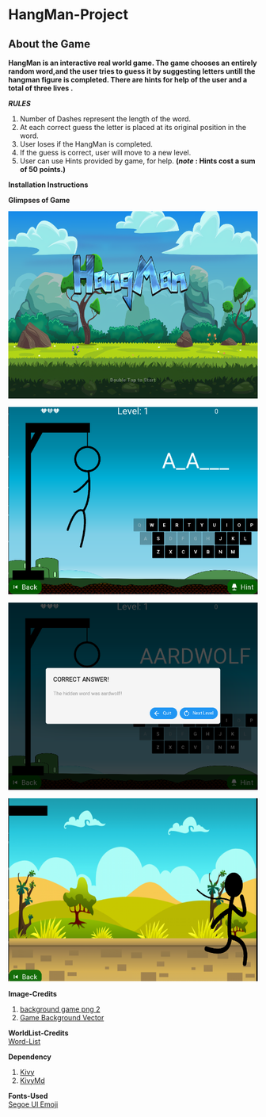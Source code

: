 # HangMan-Project

## About the Game ##

**HangMan is an interactive real world game. The game chooses an entirely random word,and the user tries to guess it by suggesting letters untill the hangman figure is completed. There are hints for help of the user and a total of three lives .**

___RULES___

1. Number of Dashes represent the length of the word.
2. At each correct guess the letter is placed at its original position in the word.
3. User loses if the HangMan is completed.
4. If the guess is correct, user will move to a new level.
5. User can use Hints provided by game, for help. 
__(_note_ : Hints cost a sum of 50 points.)__

__Installation Instructions__



__Glimpses of Game__

<p align="center">
  <img src="https://github.com/JOSBEAK/HangMan-Project/blob/main/Game-SS/1.png"/>
</p>

<p align="center">
  <img src="https://github.com/JOSBEAK/HangMan-Project/blob/main/Game-SS/2.png"/>
</p>

<p align="center">
  <img src="https://github.com/JOSBEAK/HangMan-Project/blob/main/Game-SS/3.png/"/>
</p>

<p align="center">
  <img src="https://github.com/JOSBEAK/HangMan-Project/blob/main/Game-SS/4.png"/>
</p>







__Image-Credits__
1. <a title="background game png 2" href="https://pngimage.net/background-game-png-2/">background game png 2</a>
2. <a href="https://vectorified.com/game-background-vector">Game Background Vector</a>          

__WorldList-Credits__ <br />
[Word-List](https://github.com/Xethron/Hangman/blob/master/words.txt)

__Dependency__
1. [Kivy](https://kivy.org/#home)
2. [KivyMd](https://gitlab.com/kivymd/KivyMD) 

__Fonts-Used__ <br />
[Segoe UI Emoji](https://fontsdata.com/132714/segoeuiemoji.html)






